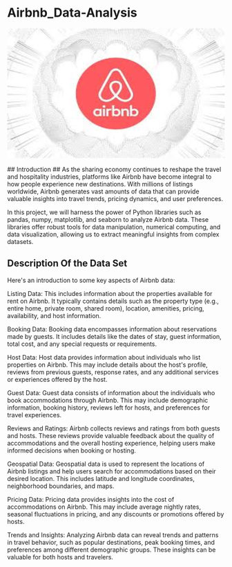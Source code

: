 # Airbnb_Data-Analysis
<p align="center">
  <img width="600" height="300" src="airbnb_logo.jpeg">
</p>
## Introduction ##
As the sharing economy continues to reshape the travel and hospitality industries, platforms like Airbnb have become integral to how people experience new destinations. With millions of listings worldwide, Airbnb generates vast amounts of data that can provide valuable insights into travel trends, pricing dynamics, and user preferences.

In this project, we will harness the power of Python libraries such as pandas, numpy, matplotlib, and seaborn to analyze Airbnb data. These libraries offer robust tools for data manipulation, numerical computing, and data visualization, allowing us to extract meaningful insights from complex datasets.
## Description Of the Data Set ##

Here's an introduction to some key aspects of Airbnb data:

Listing Data: This includes information about the properties available for rent on Airbnb. It typically contains details such as the property type (e.g., entire home, private room, shared room), location, amenities, pricing, availability, and host information.

Booking Data: Booking data encompasses information about reservations made by guests. It includes details like the dates of stay, guest information, total cost, and any special requests or requirements.

Host Data: Host data provides information about individuals who list properties on Airbnb. This may include details about the host's profile, reviews from previous guests, response rates, and any additional services or experiences offered by the host.

Guest Data: Guest data consists of information about the individuals who book accommodations through Airbnb. This may include demographic information, booking history, reviews left for hosts, and preferences for travel experiences.

Reviews and Ratings: Airbnb collects reviews and ratings from both guests and hosts. These reviews provide valuable feedback about the quality of accommodations and the overall hosting experience, helping users make informed decisions when booking or hosting.

Geospatial Data: Geospatial data is used to represent the locations of Airbnb listings and help users search for accommodations based on their desired location. This includes latitude and longitude coordinates, neighborhood boundaries, and maps.

Pricing Data: Pricing data provides insights into the cost of accommodations on Airbnb. This may include average nightly rates, seasonal fluctuations in pricing, and any discounts or promotions offered by hosts.

Trends and Insights: Analyzing Airbnb data can reveal trends and patterns in travel behavior, such as popular destinations, peak booking times, and preferences among different demographic groups. These insights can be valuable for both hosts and travelers.
